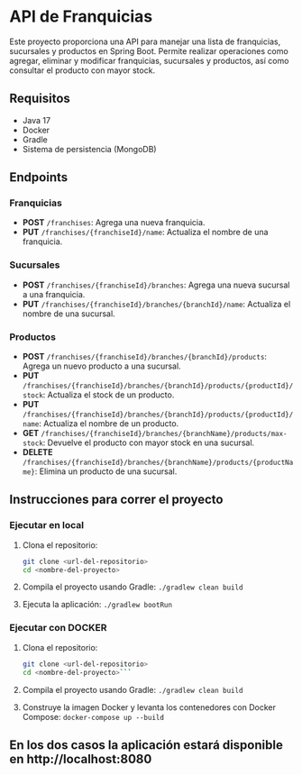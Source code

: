# API de Franquicias

Este proyecto proporciona una API para manejar una lista de franquicias, sucursales y productos en Spring Boot. Permite realizar operaciones como agregar, eliminar y modificar franquicias, sucursales y productos, así como consultar el producto con mayor stock.

## Requisitos

- Java 17
- Docker
- Gradle
- Sistema de persistencia (MongoDB)

## Endpoints

### Franquicias

- **POST** `/franchises`: Agrega una nueva franquicia.
- **PUT** `/franchises/{franchiseId}/name`: Actualiza el nombre de una franquicia.

### Sucursales

- **POST** `/franchises/{franchiseId}/branches`: Agrega una nueva sucursal a una franquicia.
- **PUT** `/franchises/{franchiseId}/branches/{branchId}/name`: Actualiza el nombre de una sucursal.

### Productos

- **POST** `/franchises/{franchiseId}/branches/{branchId}/products`: Agrega un nuevo producto a una sucursal.
- **PUT** `/franchises/{franchiseId}/branches/{branchId}/products/{productId}/stock`: Actualiza el stock de un producto.
- **PUT** `/franchises/{franchiseId}/branches/{branchId}/products/{productId}/name`: Actualiza el nombre de un producto.
- **GET** `/franchises/{franchiseId}/branches/{branchName}/products/max-stock`: Devuelve el producto con mayor stock en una sucursal.
- **DELETE** `/franchises/{franchiseId}/branches/{branchName}/products/{productName}`: Elimina un producto de una sucursal.

## Instrucciones para correr el proyecto

### Ejecutar en local

1. Clona el repositorio:
   ```bash
   git clone <url-del-repositorio>
   cd <nombre-del-proyecto>

   
2. Compila el proyecto usando Gradle:
   `./gradlew clean build`
   
3. Ejecuta la aplicación:
	`./gradlew bootRun`
	
### Ejecutar con DOCKER

1. Clona el repositorio:
   ```bash
   git clone <url-del-repositorio>
   cd <nombre-del-proyecto>```

   
2. Compila el proyecto usando Gradle:
   `./gradlew clean build`
   
3. Construye la imagen Docker y levanta los contenedores con Docker Compose:
	`docker-compose up --build`

## En los dos casos la aplicación estará disponible en http://localhost:8080



